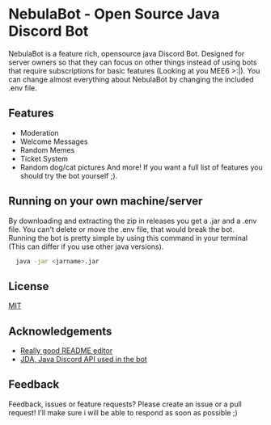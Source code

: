 
# NebulaBot - Open Source Java Discord Bot

NebulaBot is a feature rich, opensource java Discord Bot. Designed for server owners so that they can focus on other things instead of using bots that require subscriptions for basic features (Looking at you MEE6 >:|). You can change almost everything about NebulaBot by changing the included .env file.




## Features

- Moderation
- Welcome Messages
- Random Memes
- Ticket System
- Random dog/cat pictures
  And more! If you want a full list of features you should try the bot yourself ;).


## Running on your own machine/server

By downloading and extracting the zip in releases you get a .jar and a .env file. You can't delete or move the .env file, that would break the bot.
Running the bot is pretty simple by using this command in your terminal (This can differ if you use other java versions).

```bash
  java -jar <jarname>.jar
```

## License

[MIT](https://choosealicense.com/licenses/mit/)


## Acknowledgements

- [Really good README editor](https://readme.so/editor)
- [JDA, Java Discord API used in the bot](https://github.com/discord-jda/JDA)



## Feedback

Feedback, issues or feature requests? Please create an issue or a pull request! I'll make sure i will be able to respond as soon as possible ;)

